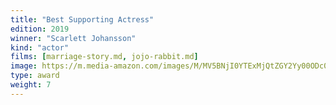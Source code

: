 ```yaml
---
title: "Best Supporting Actress"
edition: 2019
winner: "Scarlett Johansson"
kind: "actor"
films: [marriage-story.md, jojo-rabbit.md]
image: https://m.media-amazon.com/images/M/MV5BNjI0YTExMjQtZGY2Yy00ODc0LWIyODgtYjdjMDQ3YjY2NWQ1XkEyXkFqcGc@._V1_FMjpg_UX1024_.jpg
type: award
weight: 7
---
```

